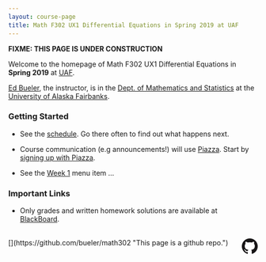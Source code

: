 ```yaml
---
layout: course-page
title: Math F302 UX1 Differential Equations in Spring 2019 at UAF
---
```


**FIXME:  THIS PAGE IS UNDER CONSTRUCTION**

Welcome to the homepage of Math F302 UX1 Differential Equations in **Spring 2019** at [UAF](http://www.uaf.edu/).

[Ed Bueler](http://bueler.github.io/), the instructor, is in the [Dept. of Mathematics and Statistics](http://www.uaf.edu/dms/) at the [University of Alaska Fairbanks](http://www.uaf.edu/).

### Getting Started

* See the [schedule](assets/latex/schedule.pdf).  Go there often to find out what happens next.

* Course communication (e.g announcements!) will use [Piazza]().  Start by [signing up with Piazza]().

* See the [Week 1](week1) menu item ...

### Important Links

* Only grades and written homework solutions are available at [BlackBoard](https://classes.alaska.edu).

<br>
[<img src="GitHub-Mark-32px.png" align="right">](https://github.com/bueler/math302 "This page is a github repo.")

